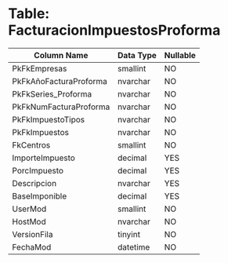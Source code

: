 # Table: FacturacionImpuestosProforma

| Column Name | Data Type | Nullable |
|-------------|-----------|----------|
| PkFkEmpresas | smallint | NO |
| PkFkAñoFacturaProforma | nvarchar | NO |
| PkFkSeries_Proforma | nvarchar | NO |
| PkFkNumFacturaProforma | nvarchar | NO |
| PkFkImpuestoTipos | nvarchar | NO |
| PkFkImpuestos | nvarchar | NO |
| FkCentros | smallint | NO |
| ImporteImpuesto | decimal | YES |
| PorcImpuesto | decimal | YES |
| Descripcion | nvarchar | YES |
| BaseImponible | decimal | YES |
| UserMod | smallint | NO |
| HostMod | nvarchar | NO |
| VersionFila | tinyint | NO |
| FechaMod | datetime | NO |
